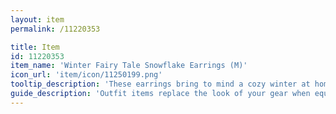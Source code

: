 ```yaml
---
layout: item
permalink: /11220353

title: Item
id: 11220353
item_name: 'Winter Fairy Tale Snowflake Earrings (M)'
icon_url: 'item/icon/11250199.png'
tooltip_description: 'These earrings bring to mind a cozy winter at home.'
guide_description: 'Outfit items replace the look of your gear when equipped.'
---
```

